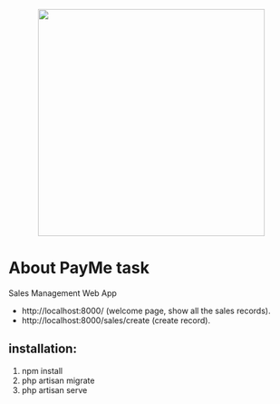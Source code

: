 <p align="center"><img src="https://www.paymeservice.com/wp-content/uploads/2016/12/logo-small.png" width="400"></p>


# About PayMe task

Sales Management Web App 

- http://localhost:8000/ (welcome page, show all the sales records).
- http://localhost:8000/sales/create (create record).

## installation:

1. npm install
2. php artisan migrate
3. php artisan serve

